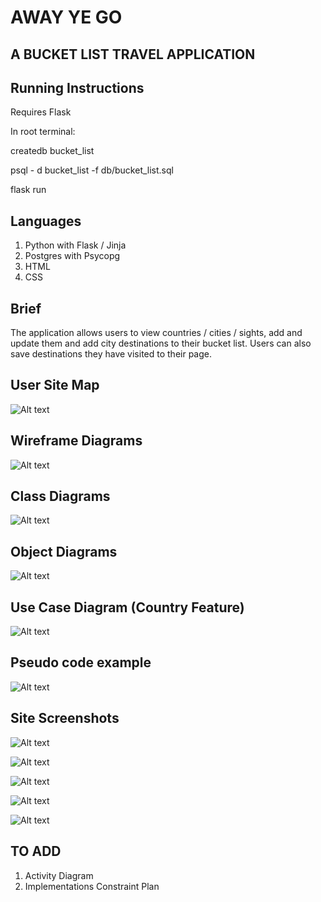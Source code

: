 # AWAY YE GO

## A BUCKET LIST TRAVEL APPLICATION

## Running Instructions

Requires Flask

In root terminal:

createdb bucket_list

psql - d bucket_list -f db/bucket_list.sql

flask run


## Languages 

1. Python with Flask / Jinja
2. Postgres with Psycopg
3. HTML
4. CSS

## Brief

The application allows users to view countries / cities / sights, add and update them and add  city destinations to their bucket list. Users can also save destinations they have visited to their page.

## User Site Map

![Alt text](PDA/site_map.png?raw=true "Optional Title")

## Wireframe Diagrams

![Alt text](PDA/wireframe_diagrams.png?raw=true "Optional Title")

## Class Diagrams

![Alt text](PDA/class_diagrams.png?raw=true "Optional Title")

## Object Diagrams

![Alt text](PDA/object_diagrams.png?raw=true "Optional Title")

## Use Case Diagram (Country Feature)

![Alt text](PDA/use_case.png?raw=true "Optional Title")

## Pseudo code example

![Alt text](PDA/pseudo_code.png?raw=true "Optional Title")

## Site Screenshots

![Alt text](PDA/site_snaps/homepage.png?raw=true "Optional Title")

![Alt text](PDA/site_snaps/country_list.png?raw=true "Optional Title")

![Alt text](PDA/site_snaps/add_country.png?raw=true "Optional Title")

![Alt text](PDA/site_snaps/visits.png?raw=true "Optional Title")

![Alt text](PDA/site_snaps/add_visits.png?raw=true "Optional Title")

## TO ADD

1.  Activity Diagram
2.  Implementations Constraint Plan
